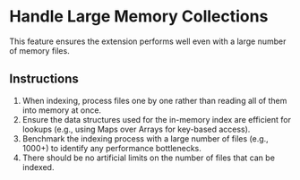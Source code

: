 # Handle Large Memory Collections

This feature ensures the extension performs well even with a large number of memory files.

## Instructions

1.  When indexing, process files one by one rather than reading all of them into memory at once.
2.  Ensure the data structures used for the in-memory index are efficient for lookups (e.g., using Maps over Arrays for key-based access).
3.  Benchmark the indexing process with a large number of files (e.g., 1000+) to identify any performance bottlenecks.
4.  There should be no artificial limits on the number of files that can be indexed.
